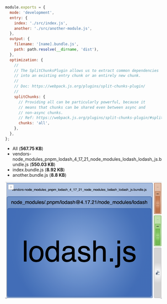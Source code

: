 ```js
module.exports = {
  mode: 'development',
  entry: {
    index: './src/index.js',
    another: './src/another-module.js',
  },
  output: {
    filename: '[name].bundle.js',
    path: path.resolve(__dirname, 'dist'),
  },
  optimization: {
    //
    // The SplitChunksPlugin allows us to extract common dependencies
    // into an existing entry chunk or an entirely new chunk.
    //
    // Doc: https://webpack.js.org/plugins/split-chunks-plugin/
    //
    splitChunks: {
      // Providing all can be particularly powerful, because it
      // means that chunks can be shared even between async and
      // non-async chunks.
      // Ref: https://webpack.js.org/plugins/split-chunks-plugin/#splitchunkschunks
      chunks: 'all',
    },
  },
};
```



- All (**567.75 KB**)
- vendors-node_modules_pnpm_lodash_4_17_21_node_modules_lodash_lodash_js.bundle.js (**550.03 KB**)
- index.bundle.js (**8.92 KB**)
- another.bundle.js (**8.8 KB**)

![](./bundle-analyse.png)
